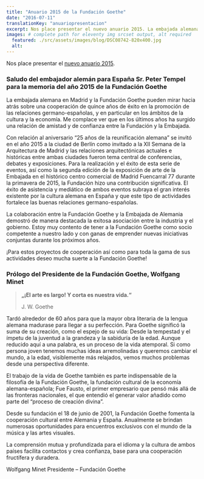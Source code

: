 ```yaml
---
title: "Anuario 2015 de la Fundación Goethe"
date: "2016-07-11"
translationKey: "anuariopresentacion"
excerpt: Nos place presentar el nuevo anuario 2015. La embajada alemana en Madrid y la Fundación Goethe pueden mirar hacia atrás sobre una cooperación de quince años de éxito.
images: # complete path for eleventy img srcset output, alt required
  featured: ./src/assets/images/blog/DSC08742-820x400.jpg
  alt:
---
```


Nos place presentar el [nuevo anuario 2015](https://www.fundaciongoethe.org/es/sobre-nosotros/#anuarios).

### Saludo del embajador alemán para España Sr. Peter Tempel para la memoria del año 2015 de la Fundación Goethe

La embajada alemana en Madrid y la Fundación Goethe pueden mirar hacia atrás sobre una cooperación de quince años de éxito en la promoción de las relaciones germano-españolas, y en particular en los ámbitos de la cultura y la economía. Me complace ver que en los últimos años ha surgido una relación de amistad y de confianza entre la Fundación y la Embajada.

Con relación al aniversario “25 años de la reunificación alemana” se invitó en el año 2015 a la ciudad de Berlín como invitado a la XII Semana de la Arquitectura de Madrid y las relaciones arquitectónicas actuales e históricas entre ambas ciudades fueron tema central de conferencias, debates y exposiciones. Para la realización y el éxito de esta serie de eventos, así como la segunda edición de la exposición de arte de la Embajada en el histórico centro comercial de Madrid Fuencarral 77 durante la primavera de 2015, la Fundación hizo una contribución significativa. El éxito de asistencia y mediático de ambos eventos subraya el gran interés existente por la cultura alemana en España y que este tipo de actividades fortalece las buenas relaciones germano-españolas.

La colaboración entre la Fundación Goethe y la Embajada de Alemania demostró de manera destacada la exitosa asociación entre la industria y el gobierno. Estoy muy contento de tener a la Fundación Goethe como socio competente a nuestro lado y con ganas de emprender nuevas iniciativas conjuntas durante los próximos años.

¡Para estos proyectos de cooperación así como para toda la gama de sus actividades deseo mucha suerte a la Fundación Goethe!

### Prólogo del Presidente de la Fundación Goethe, Wolfgang Minet

> **„¡El arte es largo! Y corta es nuestra vida.“**
>
> J. W. Goethe

Tardó alrededor de 60 años para que la mayor obra literaria de la lengua alemana madurase para llegar a su perfección. Para Goethe significó la suma de su creación, como el espejo de su vida: Desde la tempestad y el ímpetu de la juventud a la grandeza y la sabiduría de la edad. Aunque reducido aquí a una palabra, es un proceso de la vida atemporal. Si como persona joven tenemos muchas ideas arremolinadas y queremos cambiar el mundo, a la edad, visiblemente más relajados, vemos muchos problemas desde una perspectiva diferente.

El trabajo de la vida de Goethe también es parte indispensable de la filosofía de la Fundación Goethe, la fundación cultural de la economía alemana-española; Fue Fausto, el primer empresario que pensó más allá de las fronteras nacionales, el que entendió el generar valor añadido como parte del “proceso de creación divina”.

Desde su fundación el 18 de junio de 2001, la Fundación Goethe fomenta la cooperación cultural entre Alemania y España. Anualmente se brindan numerosas oportunidades para encuentros exclusivos con el mundo de la música y las artes visuales.

La comprensión mutua y profundizada para el idioma y la cultura de ambos países facilita contactos y crea confianza, base para una cooperación fructífera y duradera.

Wolfgang Minet Presidente – Fundación Goethe
